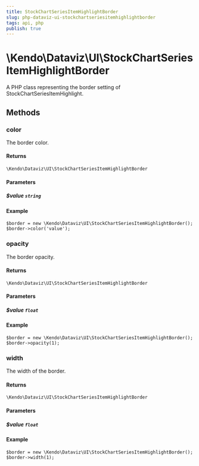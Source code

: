 ```yaml
---
title: StockChartSeriesItemHighlightBorder
slug: php-dataviz-ui-stockchartseriesitemhighlightborder
tags: api, php
publish: true
---
```


# \Kendo\Dataviz\UI\StockChartSeriesItemHighlightBorder

A PHP class representing the border setting of StockChartSeriesItemHighlight.


## Methods

### color
The border color.

#### Returns
`\Kendo\Dataviz\UI\StockChartSeriesItemHighlightBorder`

#### Parameters

##### $value `string`



#### Example 
    $border = new \Kendo\Dataviz\UI\StockChartSeriesItemHighlightBorder();
    $border->color('value');

### opacity
The border opacity.

#### Returns
`\Kendo\Dataviz\UI\StockChartSeriesItemHighlightBorder`

#### Parameters

##### $value `float`



#### Example 
    $border = new \Kendo\Dataviz\UI\StockChartSeriesItemHighlightBorder();
    $border->opacity(1);

### width
The width of the border.

#### Returns
`\Kendo\Dataviz\UI\StockChartSeriesItemHighlightBorder`

#### Parameters

##### $value `float`



#### Example 
    $border = new \Kendo\Dataviz\UI\StockChartSeriesItemHighlightBorder();
    $border->width(1);

